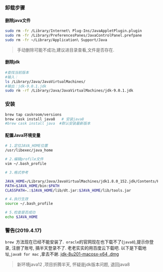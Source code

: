 ### 卸载步骤
#### 删除java文件
```sh
sudo rm -fr /Library/Internet\ Plug-Ins/JavaAppletPlugin.plugin 
sudo rm -fr /Library/PreferencesPanes/JavaControlPanel.prefpane
sudo rm -fr ~/Library/Application\ Support/Java
```
>手动删除可能不成功,建议进目录查看,文件是否存在.
#### 删除jdk

```sh
#查找当前版本 
#输入：
ls /Library/Java/JavaVirtualMachines/ 
#输出：jdk-9.0.1.jdk
sudo rm -rf /Library/Java/JavaVirtualMachines/jdk-9.0.1.jdk
```

### 安装
```sh
brew tap caskroom/versions
brew cask install java8   # 安装java8
#brew cask install java  #默认安装最新版本
```

#### 配置Java环境变量
```sh
# 1.定位JAVA_HOME位置
/usr/libexec/java_home

# 2.编辑profile文件
vim ~/.bash_profile 

# 3.格式参考

JAVA_HOME=/Library/Java/JavaVirtualMachines/jdk1.8.0_152.jdk/Contents/Home
PATH=$JAVA_HOME/bin:$PATH
CLASSPATH=.:$JAVA_HOME/lib/dt.jar:$JAVA_HOME/lib/tools.jar

# 4.执行生效
source ~/.bash_profile  

# 5.检查是否成功
echo $JAVA_HOME
```

### 警告(2019.4.17)
`brew `方法现在已经不能安装了.` oracle`的官网现在也下载不了(`java8`),提示你登录, 注册了账号, 搞半天登录不了. 老老实实的用百度云下载吧. 以下是下载地址,`java8 for mac`   ,拿去不谢.
[jdk-8u201-macosx-x64 .dmg](https://pan.baidu.com/s/15NmfrJrf8hErVmyBTVj7bg)     

>新环境java12 ,项目折腾半天, 怀疑是jdk版本问题, 退回java8
